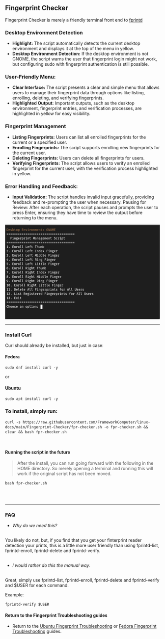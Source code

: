 ## Fingerprint Checker

Fingerprint Checker is merely a friendly terminal front end to [fprintd](https://fprint.freedesktop.org/)

### Desktop Environment Detection

- **Highlight:** The script automatically detects the current desktop environment and displays it at the top of the menu in yellow.
- **Desktop Environment Detection:** If the desktop environment is not GNOME, the script warns the user that fingerprint login might not work, but configuring sudo with fingerprint authentication is still possible.

### User-Friendly Menu:

- **Clear Interface:** The script presents a clear and simple menu that allows users to manage their fingerprint data through options like listing, enrolling, deleting, and verifying fingerprints.
- **Highlighted Output:** Important outputs, such as the desktop environment, fingerprint entries, and verification processes, are highlighted in yellow for easy visibility.

### Fingerprint Management

- **Listing Fingerprints:** Users can list all enrolled fingerprints for the current or a specified user.
- **Enrolling Fingerprints:** The script supports enrolling new fingerprints for the current user.
- **Deleting Fingerprints:** Users can delete all fingerprints for users.
- **Verifying Fingerprints:** The script allows users to verify an enrolled fingerprint for the current user, with the verification process highlighted in yellow.


### Error Handling and Feedback:

- **Input Validation:** The script handles invalid input gracefully, providing feedback and re-prompting the user when necessary.
Pausing for Review: After each operation, the script pauses and prompts the user to press Enter, ensuring they have time to review the output before returning to the menu.

![Fingerprint Checker](https://raw.githubusercontent.com/FrameworkComputer/linux-docs/main/Fingerprint-Checker/images/checker.png)

-------------------------------------------------------------

### Install Curl

Curl should already be installed, but just in case:

#### Fedora
```
sudo dnf install curl -y
```

or

#### Ubuntu
```
sudo apt install curl -y
```

### To Install, simply run:

```
curl -s https://raw.githubusercontent.com/FrameworkComputer/linux-docs/main/Fingerprint-Checker/fpr-checker.sh -o fpr-checker.sh && clear && bash fpr-checker.sh
```

<br />

#### Running the script in the future

>After the install, you can run going forward with the following in the HOME directory. So merely opening a terminal and running this will work if the original script has not been moved.<br />

```
bash fpr-checker.sh
```

<br /><br />

-------------------------------------------------------------

### FAQ

- _Why do we need this?_

<br />
You likely do not, but, if you find that you get your finterprint reader detection your prints, this is a little more user friendly than using fprintd-list, fprintd-enroll, fprintd-delete and fprintd-verify.
<br /><br />

- _I would rather do this the manual way._

<br />
Great, simply use fprintd-list, fprintd-enroll, fprintd-delete and fprintd-verify and $USER for each command.
<br />

Example:

```
fprintd-verify $USER
```


#### Return to the Fingerprint Troubleshooting guides

- Return to the [Ubuntu Fingerprint Troubleshooting](https://knowledgebase.frame.work/en_us/ubuntu-fingerprint-troubleshooting-r1_DA0TMn) or [Fedora Fingerprint Troubleshooting](https://knowledgebase.frame.work/en_us/fedora-fingerprint-troubleshooting-SyfIAyCM3) guides.
